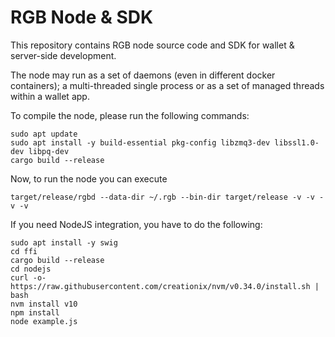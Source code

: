 # RGB Node & SDK

This repository contains RGB node source code and SDK for wallet & server-side
development.

The node may run as a set of daemons (even in different docker containers);
a multi-threaded single process or as a set of managed threads within a
wallet app.

To compile the node, please run the following commands:

    sudo apt update
    sudo apt install -y build-essential pkg-config libzmq3-dev libssl1.0-dev libpq-dev
    cargo build --release
    
Now, to run the node you can execute

    target/release/rgbd --data-dir ~/.rgb --bin-dir target/release -v -v -v -v

If you need NodeJS integration, you have to do the following:
    
    sudo apt install -y swig
    cd ffi
    cargo build --release
    cd nodejs
    curl -o- https://raw.githubusercontent.com/creationix/nvm/v0.34.0/install.sh | bash
    nvm install v10
    npm install
    node example.js
